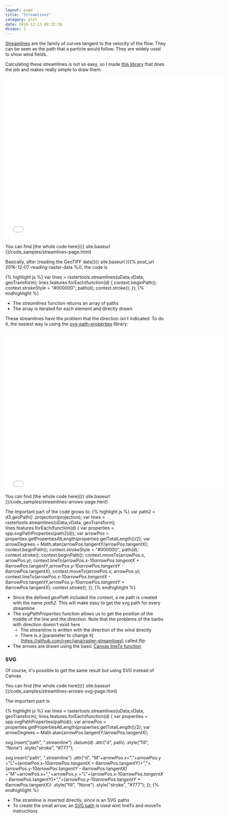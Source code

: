 ```yaml
---
layout: page
title: "Streamlines"
category: plot
date: 2016-12-13 09:22:36
disqus: 1
---
```


[Streamlines](https://en.wikipedia.org/wiki/Streamlines,_streaklines,_and_pathlines) are the family of curves tangent to the velocity of the flow. They can be seen as the path that a particle would follow. They are widely used to show wind fields.

Calculating these streamlines is not so easy, so I made [this library](https://github.com/rveciana/raster-streamlines) that does the job and makes really simple to draw them.

<iframe frameborder="no" border="0" scrolling="no" marginwidth="0" marginheight="0" width="690" height="510" src="{{ site.baseurl }}/code_samples/streamlines.html"></iframe>

You can find [the whole code here]({{ site.baseurl }}/code_samples/streamlines-page.html)

Basically, after [reading the GeoTIFF data]({{ site.baseurl }}{% post_url 2016-12-07-reading-raster-data %}), the code is

{% highlight js %}
var lines = rastertools.streamlines(uData,vData, geoTransform);
lines.features.forEach(function(d) {
  context.beginPath();
  context.strokeStyle = "#000000";
  path(d);
  context.stroke();
});
{% endhighlight %}

* The *streamlines* function returns an array of paths
* The array is iterated for each element and directly drawn

These streamlines have the problem that the direction isn't indicated. To do it, the easiest way is using the [svg-path-properties](https://github.com/rveciana/svg-path-properties) library:

<iframe frameborder="no" border="0" scrolling="no" marginwidth="0" marginheight="0" width="690" height="510" src="{{ site.baseurl }}/code_samples/streamlines-arrows.html"></iframe>
You can find [the whole code here]({{ site.baseurl }}/code_samples/streamlines-arrows-page.html)

The important part of the code grows to:
{% highlight js %}
var path2 = d3.geoPath()
    .projection(projection);
var lines = rastertools.streamlines(uData,vData, geoTransform);
lines.features.forEach(function(d) {
  var properties = spp.svgPathProperties(path2(d));
  var arrowPos = properties.getPropertiesAtLength(properties.getTotalLength()/2);
  var arrowDegrees = Math.atan(arrowPos.tangentY/arrowPos.tangentX);
  context.beginPath();
  context.strokeStyle = "#000000";
  path(d);
  context.stroke();
  context.beginPath();
  context.moveTo(arrowPos.x, arrowPos.y);
  context.lineTo(arrowPos.x-10*arrowPos.tangentX + 6*arrowPos.tangentY,arrowPos.y-10*arrowPos.tangentY - 6*arrowPos.tangentX);
  context.moveTo(arrowPos.x, arrowPos.y);
  context.lineTo(arrowPos.x-10*arrowPos.tangentX - 6*arrowPos.tangentY,arrowPos.y-10*arrowPos.tangentY + 6*arrowPos.tangentX);
  context.stroke();
});
{% endhighlight %}

* Since the defined *geoPath* included the context, a ne path is created with the name *path2*. This will make easy to get the svg path for every streamline
* The *svgPathProperties* function allows us to get the position of the middle of the line and the direction. Note that the problems of the barbs with direction doesn't exist here
  * The streamline is written with the direction of the wind directly
  * There is a [parameter to change it](https://github.com/rvec(iana/raster-streamlines) called *flip*
* The arrows are drawn using the basic [Canvas lineTo function](http://www.w3schools.com/tags/canvas_lineto.asp)

### SVG

Of course, it's possible to get the same result but using SVG instead of Canvas.

You can find [the whole code here]({{ site.baseurl }}/code_samples/streamlines-arrows-svg-page.html)

The important part is:

{% highlight js %}
var lines = rastertools.streamlines(uData,vData, geoTransform);
lines.features.forEach(function(d) {
  var properties = spp.svgPathProperties(path(d));
  var arrowPos = properties.getPropertiesAtLength(properties.getTotalLength()/2);
  var arrowDegrees = Math.atan(arrowPos.tangentY/arrowPos.tangentX);

  svg.insert("path", ".streamline")
      .datum(d)
      .attr("d", path)
      .style("fill", "None")
      .style("stroke", "#777");

  svg.insert("path", ".streamline")
      .attr("d", "M"+arrowPos.x+","+arrowPos.y
            +"L"+(arrowPos.x-10*arrowPos.tangentX + 6*arrowPos.tangentY)+","+(arrowPos.y-10*arrowPos.tangentY - 6*arrowPos.tangentX)
            +"M"+arrowPos.x+","+arrowPos.y
            +"L"+(arrowPos.x-10*arrowPos.tangentX - 6*arrowPos.tangentY)+","+(arrowPos.y-10*arrowPos.tangentY + 6*arrowPos.tangentX))
      .style("fill", "None")
      .style("stroke", "#777");
});
{% endhighlight %}

* The stramline is inserted directly, since is an SVG paths
* To create the small arrow, an [SVG path](https://developer.mozilla.org/en-US/docs/Web/SVG/Tutorial/Paths) is used wint lineTo and moveTo instructions
